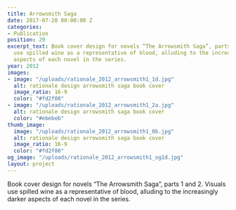 ```yaml
---
title: Arrowsmith Saga
date: 2017-07-20 00:00:00 Z
categories:
- Publication
position: 29
excerpt_text: Book cover design for novels “The Arrowsmith Saga”, parts 1 and 2. Visuals
  use spilled wine as a representative of blood, alluding to the increasingly darker
  aspects of each novel in the series.
year: 2012
images:
- image: "/uploads/rationale_2012_arrowsmith1_1d.jpg"
  alt: rationale design arrowsmith saga book cover
  image_ratio: 16-9
  color: "#fd2f00"
- image: "/uploads/rationale_2012_arrowsmith1_2a.jpg"
  alt: rationale design arrowsmith saga book cover
  color: "#ebebeb"
thumb_image:
  image: "/uploads/rationale_2012_arrowsmith1_0b.jpg"
  alt: rationale design arrowsmith saga book cover
  image_ratio: 16-9
  color: "#fd2f00"
og_image: "/uploads/rationale_2012_arrowsmith1_og1d.jpg"
layout: project
---
```


Book cover design for novels “The Arrowsmith Saga”, parts 1 and 2. Visuals use spilled wine as a representative of blood, alluding to the increasingly darker aspects of each novel in the series.